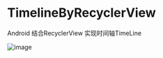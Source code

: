 # TimelineByRecyclerView
Android 结合RecyclerView 实现时间轴TimeLine

![image](https://github.com/anylifezlb/timeline/device-2016-09-21-153320.png)
